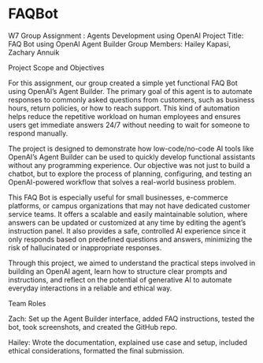 # FAQBot

W7 Group Assignment : Agents Development using OpenAI
Project Title: FAQ Bot using OpenAI Agent Builder
Group Members: Hailey Kapasi, Zachary Annuik

Project Scope and Objectives 

For this assignment, our group created a simple yet functional FAQ Bot using OpenAI’s Agent Builder. The primary goal of this agent is to automate responses to commonly asked questions from customers, such as business hours, return policies, or how to reach support. This kind of automation helps reduce the repetitive workload on human employees and ensures users get immediate answers 24/7 without needing to wait for someone to respond manually.
 
The project is designed to demonstrate how low-code/no-code AI tools like OpenAI’s Agent Builder can be used to quickly develop functional assistants without any programming experience. Our objective was not just to build a chatbot, but to explore the process of planning, configuring, and testing an OpenAI-powered workflow that solves a real-world business problem.
 
This FAQ Bot is especially useful for small businesses, e-commerce platforms, or campus organizations that may not have dedicated customer service teams. It offers a scalable and easily maintainable solution, where answers can be updated or customized at any time by editing the agent’s instruction panel. It also provides a safe, controlled AI experience since it only responds based on predefined questions and answers, minimizing the risk of hallucinated or inappropriate responses.
 
Through this project, we aimed to understand the practical steps involved in building an OpenAI agent, learn how to structure clear prompts and instructions, and reflect on the potential of generative AI to automate everyday interactions in a reliable and ethical way.





Team Roles 

Zach: Set up the Agent Builder interface, added FAQ instructions, tested the bot, took screenshots, and created the GitHub repo.

Hailey: Wrote the documentation, explained use case and setup, included ethical considerations, formatted the final submission.
